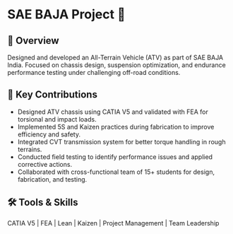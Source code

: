 # SAE BAJA Project 🚙

## 📌 Overview
Designed and developed an All-Terrain Vehicle (ATV) as part of SAE BAJA India. Focused on chassis design, suspension optimization, and endurance performance testing under challenging off-road conditions.

## 🔑 Key Contributions
- Designed ATV chassis using CATIA V5 and validated with FEA for torsional and impact loads.
- Implemented 5S and Kaizen practices during fabrication to improve efficiency and safety.
- Integrated CVT transmission system for better torque handling in rough terrains.
- Conducted field testing to identify performance issues and applied corrective actions.
- Collaborated with cross-functional team of 15+ students for design, fabrication, and testing.

## 🛠 Tools & Skills
CATIA V5 | FEA | Lean | Kaizen | Project Management | Team Leadership
